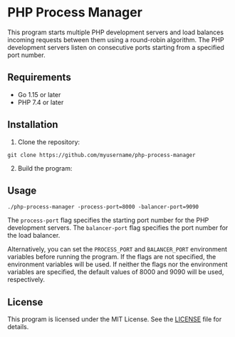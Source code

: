 # PHP Process Manager

This program starts multiple PHP development servers and load balances incoming requests between them using a round-robin algorithm. The PHP development servers listen on consecutive ports starting from a specified port number.

## Requirements

- Go 1.15 or later
- PHP 7.4 or later

## Installation

1. Clone the repository:
```
git clone https://github.com/myusername/php-process-manager
```

2. Build the program:

## Usage

```
./php-process-manager -process-port=8000 -balancer-port=9090
```


The `process-port` flag specifies the starting port number for the PHP development servers. The `balancer-port` flag specifies the port number for the load balancer.

Alternatively, you can set the `PROCESS_PORT` and `BALANCER_PORT` environment variables before running the program. If the flags are not specified, the environment variables will be used. If neither the flags nor the environment variables are specified, the default values of 8000 and 9090 will be used, respectively.

## License

This program is licensed under the MIT License. See the [LICENSE](LICENSE) file for details.

